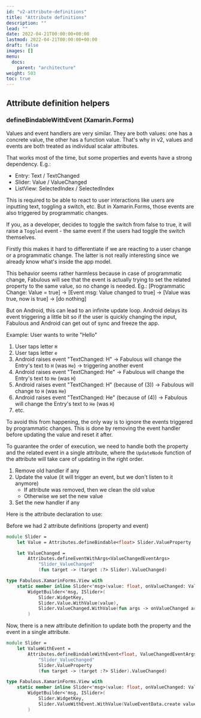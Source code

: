 ```yaml
---
id: "v2-attribute-definitions"
title: "Attribute definitions"
description: ""
lead: ""
date: 2022-04-21T00:00:00+00:00
lastmod: 2022-04-21T00:00:00+00:00
draft: false
images: []
menu:
  docs:
    parent: "architecture"
weight: 503
toc: true
---
```


## Attribute definition helpers

### defineBindableWithEvent (Xamarin.Forms)

Values and event handlers are very similar. They are both values: one has a concrete value, the other has a function value.
That's why in v2, values and events are both treated as individual scalar attributes.

That works most of the time, but some properties and events have a strong dependency.
E.g.:

- Entry: Text / TextChanged
- Slider: Value / ValueChanged
- ListView: SelectedIndex / SelectedIndex

This is required to be able to react to user interactions like users are inputting text, toggling a switch, etc.
But in Xamarin.Forms, those events are also triggered by programmatic changes.

If you, as a developer, decides to toggle the switch from false to true, it will raise a `Toggled` event - the same event if the users had toggle the switch themselves.

Firstly this makes it hard to differentiate if we are reacting to a user change or a programmatic change.
The latter is not really interesting since we already know what's inside the app model.

This behavior seems rather harmless because in case of programmatic change, Fabulous will see that the event is actually trying to set the related property to the same value, so no change is needed.
Eg.: [Programmatic Change: Value = true] -> [Event msg: Value changed to true] -> [Value was true, now is true] -> [do nothing]

But on Android, this can lead to an infinite update loop.
Android delays its event triggering a little bit so if the user is quickly changing the input, Fabulous and Android can get out of sync and freeze the app.

Example: User wants to write "Hello"

1) User taps letter `H`
2) User taps letter `e`
3) Android raises event "TextChanged: H" -> Fabulous will change the Entry's text to `H` (was `He`) -> triggering another event
4) Android raises event "TextChanged: He" -> Fabulous will change the Entry's text to `He` (was `H`)
5) Android raises event "TextChanged: H" (because of (3)) -> Fabulous will change to `H` (was `He`)
6) Android raises event "TextChanged: He" (because of (4)) -> Fabulous will change the Entry's text to `He` (was `H`)
7) etc. 

To avoid this from happening, the only way is to ignore the events triggered by programmatic changes.
This is done by removing the event handler before updating the value and reset it after.

To guarantee the order of execution, we need to handle both the property and the related event in a single attribute, where the `UpdateNode` function of the attribute will take care of updating in the right order.

1) Remove old handler if any
2) Update the value (it will trigger an event, but we don't listen to it anymore)
    - If attribute was removed, then we clean the old value 
    - Otherwise we set the new value
3) Set the new handler if any

Here is the attribute declaration to use:

Before we had 2 attribute definitions (property and event)

```fs
module Slider =
    let Value = Attributes.defineBindable<float> Slider.ValueProperty

    let ValueChanged =
        Attributes.defineEventWithArgs<ValueChangedEventArgs>
            "Slider_ValueChanged"
            (fun target -> (target :?> Slider).ValueChanged)

type Fabulous.XamarinForms.View with
    static member inline Slider<'msg>(value: float, onValueChanged: ValueChangedEventArgs -> 'msg) =
        WidgetBuilder<'msg, ISlider>(
            Slider.WidgetKey,
            Slider.Value.WithValue(value),
            Slider.ValueChanged.WithValue(fun args -> onValueChanged args |> box)
        )
```

Now, there is a new attribute definition to update both the property and the event in a single attribute.
```fs
module Slider =
    let ValueWithEvent =
        Attributes.defineBindableWithEvent<float, ValueChangedEventArgs>
            "Slider_ValueChanged"
            Slider.ValueProperty
            (fun target -> (target :?> Slider).ValueChanged)

type Fabulous.XamarinForms.View with
    static member inline Slider<'msg>(value: float, onValueChanged: ValueChangedEventArgs -> 'msg) =
        WidgetBuilder<'msg, ISlider>(
            Slider.WidgetKey,
            Slider.ValueWithEvent.WithValue(ValueEventData.create value (fun args -> onValueChanged args |> box))
        )
```
